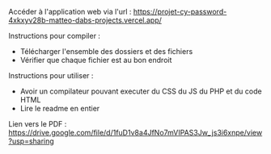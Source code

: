 Accéder à l'application web via l'url :
https://projet-cy-password-4xkxyv28b-matteo-dabs-projects.vercel.app/

Instructions pour compiler : 
- Télécharger l'ensemble des dossiers et des fichiers
- Vérifier que chaque fichier est au bon endroit

Instructions pour utiliser : 
- Avoir un compilateur pouvant executer du CSS du JS du PHP et du code HTML
- Lire le readme en entier

Lien vers le PDF :
https://drive.google.com/file/d/1fuD1v8a4JfNo7mVIPAS3Jw_js3i6xnpe/view?usp=sharing 
